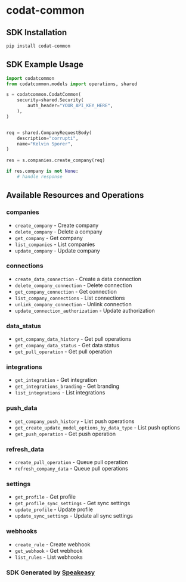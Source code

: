 # codat-common

<!-- Start SDK Installation -->
## SDK Installation

```bash
pip install codat-common
```
<!-- End SDK Installation -->

## SDK Example Usage
<!-- Start SDK Example Usage -->
```python
import codatcommon
from codatcommon.models import operations, shared

s = codatcommon.CodatCommon(
    security=shared.Security(
        auth_header="YOUR_API_KEY_HERE",
    ),
)


req = shared.CompanyRequestBody(
    description="corrupti",
    name="Kelvin Sporer",
)
    
res = s.companies.create_company(req)

if res.company is not None:
    # handle response
```
<!-- End SDK Example Usage -->

<!-- Start SDK Available Operations -->
## Available Resources and Operations


### companies

* `create_company` - Create company
* `delete_company` - Delete a company
* `get_company` - Get company
* `list_companies` - List companies
* `update_company` - Update company

### connections

* `create_data_connection` - Create a data connection
* `delete_company_connection` - Delete connection
* `get_company_connection` - Get connection
* `list_company_connections` - List connections
* `unlink_company_connection` - Unlink connection
* `update_connection_authorization` - Update authorization

### data_status

* `get_company_data_history` - Get pull operations
* `get_company_data_status` - Get data status
* `get_pull_operation` - Get pull operation

### integrations

* `get_integration` - Get integration
* `get_integrations_branding` - Get branding
* `list_integrations` - List integrations

### push_data

* `get_company_push_history` - List push operations
* `get_create_update_model_options_by_data_type` - List push options
* `get_push_operation` - Get push operation

### refresh_data

* `create_pull_operation` - Queue pull operation
* `refresh_company_data` - Queue pull operations

### settings

* `get_profile` - Get profile
* `get_profile_sync_settings` - Get sync settings
* `update_profile` - Update profile
* `update_sync_settings` - Update all sync settings

### webhooks

* `create_rule` - Create webhook
* `get_webhook` - Get webhook
* `list_rules` - List webhooks
<!-- End SDK Available Operations -->

### SDK Generated by [Speakeasy](https://docs.speakeasyapi.dev/docs/using-speakeasy/client-sdks)
